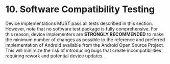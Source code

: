 # 10\. Software Compatibility Testing

Device implementations MUST pass all tests described in this
section.
However, note that no software test package is fully comprehensive.
For this reason, device implementers are **STRONGLY RECOMMENDED** to make the
minimum number of changes as possible to the reference and preferred
implementation of Android available from the Android Open Source Project.
This will minimize the risk of introducing bugs that create incompatibilities
requiring rework and potential device updates.
